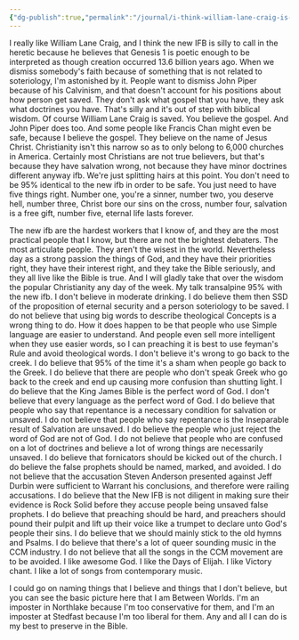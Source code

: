 ```yaml
---
{"dg-publish":true,"permalink":"/journal/i-think-william-lane-craig-is-saved/","tags":["journal"],"created":"Monday, Jan 21, 2019, 10:16 PM"}
---
```



I really like William Lane Craig, and I think the new IFB is silly to call in the heretic because he believes that Genesis 1 is poetic enough to be interpreted as though creation occurred 13.6 billion years ago. When we dismiss somebody's faith because of something that is not related to soteriology, I'm astonished by it. People want to dismiss John Piper because of his Calvinism, and that doesn't account for his positions about how person get saved. They don't ask what gospel that you have, they ask what doctrines you have. That's silly and it's out of step with biblical wisdom. Of course William Lane Craig is saved. You believe the gospel. And John Piper does too. And some people like Francis Chan might even be safe, because I believe the gospel. They believe on the name of Jesus Christ. Christianity isn't this narrow so as to only belong to 6,000 churches in America. Certainly most Christians are not true believers, but that's because they have salvation wrong, not because they have minor doctrines different anyway ifb. We're just splitting hairs at this point. You don't need to be 95% identical to the new ifb in order to be safe. You just need to have five things right. Number one, you're a sinner, number two, you deserve hell, number three, Christ bore our sins on the cross, number four, salvation is a free gift, number five, eternal life lasts forever.

The new ifb are the hardest workers that I know of, and they are the most practical people that I know, but there are not the brightest debaters. The most articulate people. They aren't the wisest in the world. Nevertheless day as a strong passion the things of God, and they have their priorities right, they have their interest right, and they take the Bible seriously, and they all live like the Bible is true. And I will gladly take that over the wisdom the popular Christianity any day of the week. My talk transalpine 95% with the new ifb. I don't believe in moderate drinking. I do believe them then SSD of the proposition of eternal security and a person soteriology to be saved. I do not believe that using big words to describe theological Concepts is a wrong thing to do. How it does happen to be that people who use Simple language are easier to understand. And people even sell more intelligent when they use easier words, so I can preaching it is best to use feyman's Rule and avoid theological words. I don't believe it's wrong to go back to the creek. I do believe that 95% of the time it's a sham when people go back to the Greek. I do believe that there are people who don't speak Greek who go back to the creek and end up causing more confusion than shutting light. I do believe that the King James Bible is the perfect word of God. I don't believe that every language as the perfect word of God. I do believe that people who say that repentance is a necessary condition for salvation or unsaved. I do not believe that people who say repentance is the Inseparable result of Salvation are unsaved. I do believe the people who just reject the word of God are not of God. I do not believe that people who are confused on a lot of doctrines and believe a lot of wrong things are necessarily unsaved.  I do believe that fornicators should be kicked out of the church. I do believe the false prophets should be named, marked, and avoided. I do not believe that the accusation Steven Anderson presented against Jeff Durbin were sufficient to Warrant his conclusions, and therefore were railing accusations. I do believe that the New IFB is not diligent in making sure their evidence is Rock Solid before they accuse people being unsaved false prophets. I do believe that preaching should be hard, and preachers should pound their pulpit and lift up their voice like a trumpet to declare unto God's people their sins. I do believe that we should mainly stick to the old hymns and Psalms. I do believe that there's a lot of queer sounding music in the CCM industry. I do not believe that all the songs in the CCM movement are to be avoided. I like awesome God. I like the Days of Elijah. I like Victory chant. I like a lot of songs from contemporary music.

I could go on naming things that I believe and things that I don't believe, but you can see the basic picture here that I am Between Worlds. I'm an imposter in Northlake because I'm too conservative for them, and I'm an imposter at Stedfast because I'm too liberal for them. Any and all I can do is my best to preserve in the Bible.